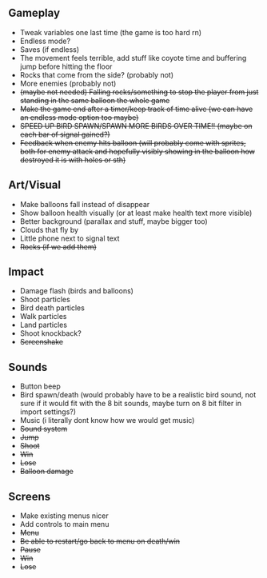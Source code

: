 ## Gameplay
- Tweak variables one last time (the game is too hard rn)
- Endless mode?
- Saves (if endless)
- The movement feels terrible, add stuff like coyote time and buffering jump before hitting the floor
- Rocks that come from the side? (probably not)
- More enemies (probably not)
- ~~(maybe not needed) Falling rocks/something to stop the player from just standing in the same balloon the whole game~~
- ~~Make the game end after a timer/keep track of time alive (we can have an endless mode option too maybe)~~
- ~~SPEED UP BIRD SPAWN/SPAWN MORE BIRDS OVER TIME!! (maybe on each bar of signal gained?)~~
- ~~Feedback when enemy hits balloon (will probably come with sprites, both for enemy attack and hopefully visibly showing in the balloon how destroyed it is with holes or sth)~~

## Art/Visual
- Make balloons fall instead of disappear
- Show balloon health visually (or at least make health text more visible)
- Better background (parallax and stuff, maybe bigger too)
- Clouds that fly by
- Little phone next to signal text
- ~~Rocks (if we add them)~~

## Impact
- Damage flash (birds and balloons)
- Shoot particles
- Bird death particles
- Walk particles
- Land particles
- Shoot knockback?
- ~~Screenshake~~

## Sounds
- Button beep
- Bird spawn/death (would probably have to be a realistic bird sound, not sure if it would fit with the 8 bit sounds, maybe turn on 8 bit filter in import settings?)
- Music (i literally dont know how we would get music)
- ~~Sound system~~
- ~~Jump~~
- ~~Shoot~~
- ~~Win~~
- ~~Lose~~
- ~~Balloon damage~~

## Screens
- Make existing menus nicer
- Add controls to main menu
- ~~Menu~~
- ~~Be able to restart/go back to menu on death/win~~
- ~~Pause~~
- ~~Win~~
- ~~Lose~~

